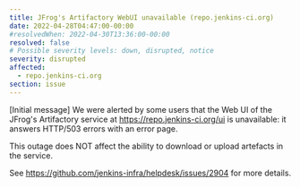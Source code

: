 ```yaml
---
title: JFrog's Artifactory WebUI unavailable (repo.jenkins-ci.org)
date: 2022-04-28T04:47:00-00:00
#resolvedWhen: 2022-04-30T13:36:00-00:00
resolved: false
# Possible severity levels: down, disrupted, notice
severity: disrupted
affected:
  - repo.jenkins-ci.org
section: issue
---
```


[Initial message]
We were alerted by some users that the Web UI of the JFrog's Artifactory service at <https://repo.jenkins-ci.org/ui> is unavailable: it answers HTTP/503 errors with an error page.

This outage does NOT affect the ability to download or upload artefacts in the service.

See <https://github.com/jenkins-infra/helpdesk/issues/2904> for more details.
